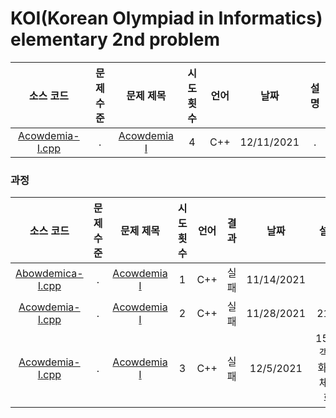 # KOI(Korean Olympiad in Informatics) elementary 2nd problem

|소스 코드|문제 수준|문제 제목|시도 횟수|언어|날짜|설명|
|:---:|:---:|:---:|:---:|:---:|:---:|:---:|
|[Acowdemia-I.cpp](./Acowdemia-I.cpp)|.|[Acowdemia I](https://www.acmicpc.net/problem/21820)|4|C++|12/11/2021|.|

### 과정
|소스 코드|문제 수준|문제 제목|시도 횟수|언어|결과|날짜|설명|
|:---:|:---:|:---:|:---:|:---:|:---:|:---:|:---:|
|[Abowdemica-I.cpp](./Footprints/Abowdemica-I_t.cpp)|.|[Acowdemia I](https://www.acmicpc.net/problem/21820)|1|C++|실패|11/14/2021|.|
|[Acowdemia-I.cpp](./Footprints/Acowdemia-I_t2.cpp)|.|[Acowdemia I](https://www.acmicpc.net/problem/21820)|2|C++|실패|11/28/2021|21%|
|[Acowdemia-I.cpp](./Footprints/Acowdemia-I_t3.cpp)|.|[Acowdemia I](https://www.acmicpc.net/problem/21820)|3|C++|실패|12/5/2021|15%, 객체화 및 체계화|
